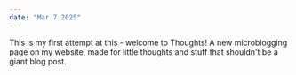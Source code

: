```yaml
---
date: "Mar 7 2025"
---
```


This is my first attempt at this - welcome to Thoughts! A new microblogging page on my website, made for little thoughts and stuff that shouldn't be a giant blog post.

